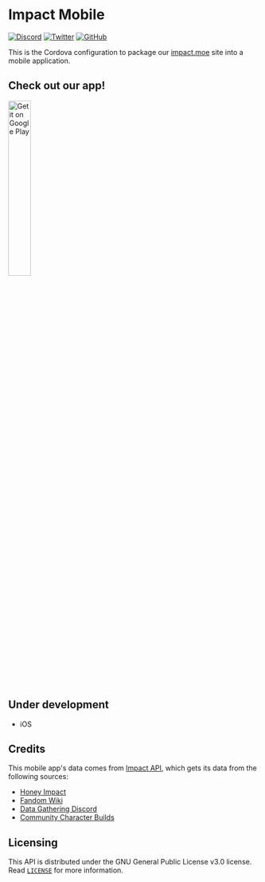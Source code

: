 # Impact Mobile

<a href="https://discord.gg/pwsTq4Yt9q"><img alt="Discord" src="https://img.shields.io/discord/798307209409986601?color=%237289da&label=DISCORD&logo=discord&style=for-the-badge"></a> 
<a href="https://twitter.com/impact_moe"><img alt="Twitter" src="https://img.shields.io/twitter/follow/impact_moe?color=%2300acee&logo=twitter&style=for-the-badge"></a>
<a href="https://github.com/impact-moe/impact-api/blob/master/LICENSE"><img alt="GitHub" src="https://img.shields.io/github/license/synverse/ProblemSolverAssistant?style=for-the-badge"></a>

This is the Cordova configuration to package our [impact.moe](https://impact.moe) site into a mobile application.
## Check out our app!
<a href='https://play.google.com/store/apps/details?id=io.shaneduffy.impact&pcampaignid=pcampaignidMKT-Other-global-all-co-prtnr-py-PartBadge-Mar2515-1'><img alt='Get it on Google Play' width="30%" height="30%" src='https://play.google.com/intl/en_us/badges/static/images/badges/en_badge_web_generic.png'/></a>

## Under development
- iOS

## Credits

This mobile app's data comes from [Impact API](https://github.com/impact-moe/impact-api), which gets its data from the following sources:
- [Honey Impact](https://genshin.honeyhunterworld.com)
- [Fandom Wiki](https://genshin-impact.fandom.com/wiki/Genshin_Impact_Wiki)
- [Data Gathering Discord](https://discord.gg/QPGSwJcHrx)
- [Community Character Builds](https://docs.google.com/spreadsheets/d/e/2PACX-1vRq-sQxkvdbvaJtQAGG6iVz2q2UN9FCKZ8Mkyis87QHFptcOU3ViLh0_PJyMxFSgwJZrd10kbYpQFl1/pubhtml)

## Licensing

This API is distributed under the GNU General Public License v3.0 license. Read [`LICENSE`](https://github.com/impact-moe/impact-mobile/blob/master/LICENSE) for more information.



